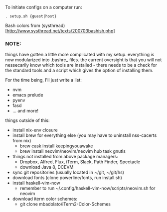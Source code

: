 To initiate configs on a computer run:

    . setup.sh {guest|host}

Bash colors from (systhread)[http://www.systhread.net/texts/200703bashish.php]

### NOTE:
things have gotten a little more complicated with my setup. everything is now modularized into .bashrc_<tool> files. the current oversight is that you will not nessecarily know which tools are installed - there needs to be a check for the standard tools and a script which gives the option of installing them.

For the time being, I'll just write a list:
+ nvm
+ emacs prelude
+ pyenv
+ fasd
+ ... and more!

things outside of this:

+ install nix-env closure
+ install brew for everything else (you may have to uninstall nss-cacerts from nix)
   - brew cask install keepingyouawake
   - brew install neovim/neovim/neovim hub task gnutls
+ things not installed from above package managers:
   - Dropbox, Alfred, Flux, iTerm, Slack, Path Finder, Spectacle
   - download Java 8, DCEVM
+ sync git repositories (usually located in ~/git, ~/git/hs)
+ download fonts (clone powerline/fonts, run install.sh)
+ install haskell-vim-now
   - remember to run ~/.config/haskell-vim-now/scripts/neovim.sh for neovim
+ download iterm color schemes:
   - git clone mbadolato/iTerm2-Color-Schemes

